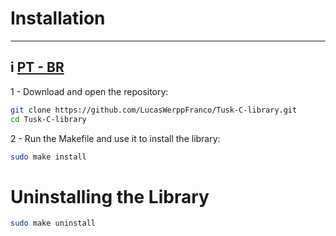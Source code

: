 # Installation
---
i [PT - BR](Installing_in_Portuguese)
---

1 - Download and open the repository:

```bash
git clone https://github.com/LucasWerppFranco/Tusk-C-library.git
cd Tusk-C-library
```

2 - Run the Makefile and use it to install the library:

```bash
sudo make install
```

# Uninstalling the Library

```bash
sudo make uninstall
```
